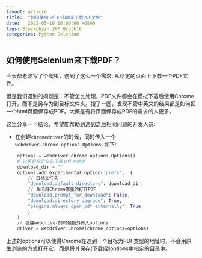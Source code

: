 ```yaml
---
layout: article
title:  "如何使用Selenium来下载PDF文件"
date:   2022-05-10 10:00:00 +0800
tags: Blockchain ZKP Groth16
categories: Python Selenium
---
```


## 如何使用Selenium来下载PDF？

今天帮老婆写了个爬虫，遇到了这么一个需求: 从给定的页面上下载一个PDF文件。

但是我们遇到的问题是：不管怎么处理，PDF文件都会在模拟下载后使用Chrome打开，而不是另存为到目标文件夹。搜了一圈，发现不管中英文的结果都是如何把一个html页面保存成PDF。大概是有将页面保存成PDF的需求的人更多。

这里分享一下结论，希望能帮助到遇到之后相同问题的开发人员:

- 在创建`chromedriver`的时候，同时传入一个`webdriver.chrome.options.Options`, 如下:

```python
    options = webdriver.chrome.options.Options()
    # 这里是自定义的下载文件夹地址
    download_dir = "" 
    options.add_experimental_option('prefs',  {
        // 目标文件夹
        "download.default_directory": download_dir,
        // 关闭用Chrome原生的打开PDF
        "download.prompt_for_download": False,
        "download.directory_upgrade": True,
        "plugins.always_open_pdf_externally": True
        }
    )
    // 创建webdriver的时候额外传入options
    driver = webdriver.Chrome(chrome_options=options)
```

上述的options可以使得Chrome在遇到一个目标为PDF类型的地址时，不会用原生浏览的方式打开它，而是将其保存(下载)到options中指定的目录中。